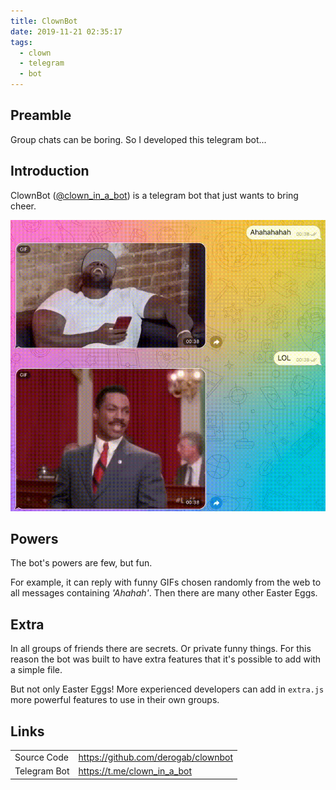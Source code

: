 ```yaml
---
title: ClownBot
date: 2019-11-21 02:35:17
tags:
  - clown
  - telegram
  - bot
---
```


## Preamble

Group chats can be boring. So I developed this telegram bot...


## Introduction

ClownBot ([@clown_in_a_bot](https://t.me/clown_in_a_bot)) is a telegram bot that just wants to bring cheer.

![alt-text][animation]


## Powers
The bot\'s powers are few, but fun. 

For example, it can reply with funny GIFs chosen randomly from the web to all messages containing _\'Ahahah\'_. Then there are many other Easter Eggs.


## Extra
In all groups of friends there are secrets. Or private funny things.
For this reason the bot was built to have extra features that it\'s possible to add with a simple file.

But not only Easter Eggs! 
More experienced developers can add in `extra.js` more powerful features to use in their own groups.


## Links

<table>
<tr>
    <td>Source Code</td>
    <td><a href="https://github.com/derogab/clownbot" target="_new">https://github.com/derogab/clownbot</a></td>
</tr>
<tr>
    <td>Telegram Bot</td>
    <td><a href="https://t.me/clown_in_a_bot" target="_new">https://t.me/clown_in_a_bot</a></td>
</tr>
</table>


[animation]: /assets/images/linked-to-posts/ClownBot/animation.gif "GIF of ClownBot"
